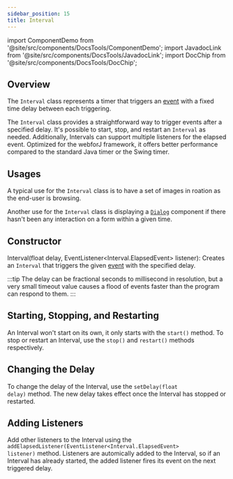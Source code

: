```yaml
---
sidebar_position: 15
title: Interval
---
```

import ComponentDemo from '@site/src/components/DocsTools/ComponentDemo';
import JavadocLink from '@site/src/components/DocsTools/JavadocLink';
import DocChip from '@site/src/components/DocsTools/DocChip';

<!-- The Interval page is not intended to stay in "ui". It was placed here temporarily until we decided on a better location. -->

<JavadocLink type="foundation" location="com/webforj/Interval" top='true'/>

## Overview
The `Interval` class represents a timer that triggers an [event](../ui/events) with a fixed time delay between each triggering.

The `Interval` class provides a straightforward way to trigger events after a specified delay. It's possible to start, stop, and restart an `Interval` as needed. Additionally, Intervals can support multiple listeners for the elapsed event.
Optimized for the webforJ framework, it offers better performance compared to the standard Java timer or the Swing timer.

<!-- An Interval demo is currently in the 'interval' branch of the webforj-docs-samples, filed under src/main/java/demos/IntervalDemos/IntervalDemo.java    -->

<!-- <ComponentDemo
path='https://demo.webforj.com/webapp/controlsamples?class=demos.IntervalDemos.IntervalDemo' 
javaE='https://raw.githubusercontent.com/webforj/ControlSamples/main/src/main/java/demos/IntervalDemos/IntervalDemo.java'
height='200px'
/> -->

## Usages
A typical use for the `Interval` class is to have a set of images in roation as the end-user is browsing.

<!-- <ComponentDemo
path='https://demo.webforj.com/webapp/controlsamples?class=demos.IntervalDemos.IntervalImageUsage' 
javaE='https://raw.githubusercontent.com/webforj/ControlSamples/main/src/main/java/demos/IntervalDemos/IntervalImageUsage.java'
height='200px'
/> -->

Another use for the `Interval` class is displaying a [`Dialog`](../components/dialog) component if there hasn't been any interaction on a form within a given time.

<!-- <ComponentDemo
path='https://demo.webforj.com/webapp/controlsamples?class=demos.IntervalDemos.IntervalInactive' 
javaE='https://raw.githubusercontent.com/webforj/ControlSamples/main/src/main/java/demos/IntervalDemos/IntervalInactive.java'
height='200px'
/> -->

## Constructor
<JavadocLink type="foundation" location="com/webforj/Interval" code='true' suffix='#<init>(float,com.webforj.dispatcher.EventListener)'>Interval(float delay, EventListener\<Interval.ElapsedEvent\> listener)</JavadocLink>: Creates an `Interval` that triggers the given [event](../ui/events) with the specified delay.

:::tip
The delay can be fractional seconds to millisecond in resolution, but a very small timeout value causes a flood of events faster than the program can respond to them.
:::

## Starting, Stopping, and Restarting
An Interval won't start on its own, it only starts with the <code>start()</code> method. To stop or restart an Interval, use the <code>stop()</code> and <code>restart()</code> methods respectively.

<!-- <ComponentDemo
path='https://demo.webforj.com/webapp/controlsamples?class=demos.IntervalDemos.IntervalStartStopRestartDemo' 
javaE='https://raw.githubusercontent.com/webforj/ControlSamples/main/src/main/java/demos/IntervalDemos/IntervalStartStopRestartDemo.java'
height='100px'
/> -->

## Changing the Delay
To change the delay of the Interval, use the <code>setDelay(float delay)</code> method. The new delay takes effect once the Interval has stopped or restarted.

<!-- <ComponentDemo
path='https://demo.webforj.com/webapp/controlsamples?class=demos.IntervalDemos.IntervalChangeDelayDemo' 
javaE='https://raw.githubusercontent.com/webforj/ControlSamples/main/src/main/java/demos/IntervalDemos/IntervalChangeDelayDemo.java'
height='200px'
/> -->

## Adding Listeners
Add other listeners to the Interval using the <code>addElapsedListener(EventListener\<Interval.ElapsedEvent\> listener)</code> method.
Listeners are automically added to the Interval, so if an Interval has already started, the added listener fires its event on the next triggered delay.

<!-- <ComponentDemo
path='https://demo.webforj.com/webapp/controlsamples?class=demos.IntervalDemos.IntervalDemo' 
javaE='https://raw.githubusercontent.com/webforj/ControlSamples/main/src/main/java/demos/IntervalDemos/IntervalDemo.java'
height='100px'
/> -->